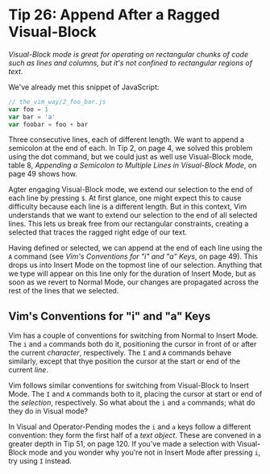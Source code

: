 Tip 26: Append After a Ragged Visual-Block
==========================================

_Visual-Block mode is great for operating on rectangular chunks of code such as lines and columns, but it's not confined to rectangular regions of text._

We've already met this snippet of JavaScript:

```js
// the_vim_way/2_foo_bar.js
var foo = 1
var bar = 'a'
var foobar = foo + bar
```

Three consecutive lines, each of different length. We want to append a semicolon at the end of each. In Tip 2, on page 4, we solved this problem using the dot command, but we could just as well use Visual-Block mode, table 8, _Appending a Semicolon to Multiple Lines in Visual-Block Mode_, on page 49 shows how.

Agter engaging Visual-Block mode, we extend our selection to the end of each line by pressing `$`. At first glance, one might expect this to cause difficulty because each line is a different length. But in this context, Vim understands that we want to extend our selection to the end of all selected lines. This lets us break free from our rectangular constraints, creating a selected that traces the ragged right edge of our text.

Having defined or selected, we can append at the end of each line using the `A` command (see _Vim's Conventions for "i" and "a" Keys_, on page 49). This drops us into Insert Mode on the topmost line of our selection. Anything that we type will appear on this line only for the duration of Insert Mode, but as soon as we revert to Normal Mode, our changes are propagated across the rest of the lines that we selected.

Vim's Conventions for "i" and "a" Keys
--------------------------------------

Vim has a couple of conventions for switching from Normal to Insert Mode. The `i` and `a` commands both do it, positioning the cursor in front of or after the current _character_, respectively. The `I` and `A` commands behave similarly, except that thye position the cursor at the start or end of the current _line_.

Vim follows similar conventions for switching from Visual-Block to Insert Mode. The `I` and `A` commands both to it, placing the cursor at start or end of the _selection_, respectively. So what about the `i` and `a` commands; what do they do in Visual mode?

In Visual and Operator-Pending modes the `i` and `a` keys follow a different convention: they form the first half of a _text object_. These are convened in a greater depth in Tip 51, on page 120. If you've made a selection with Visual-Block mode and you wonder why you're not in Insert Mode after pressing `i`, try using `I` instead.


